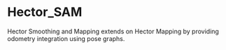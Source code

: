 # Hector_SAM
Hector Smoothing and Mapping extends on Hector Mapping by providing odometry integration using pose graphs.
